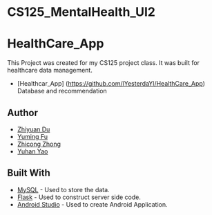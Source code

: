 # CS125_MentalHealth_UI2
# HealthCare_App

This Project was created for my CS125 project class. It was built for healthcare data management.
* [Healthcar_App] (https://github.com/lYesterdaYl/HealthCare_App) Database and recommendation
## Author

* [Zhiyuan Du](https://github.com/lYesterdaYl)
* [Yuming Fu](https://github.com/yumi519)
* [Zhicong Zhong](https://github.com/zhicz)
* [Yuhan Yao](https://github.com/yyhtudou)

## Built With

* [MySQL](https://www.mysql.com/) - Used to store the data.
* [Flask](http://flask.pocoo.org/) - Used to construct server side code.
* [Android Studio](https://developer.android.com/studio/) - Used to create Android Application.
